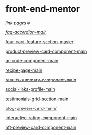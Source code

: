 # front-end-mentor
 
 *link pages=>*

 <a href="https://josevinicioo.github.io/front-end-mentor/faq-accordion-main/">_faq-accordion-main_</a>

 <a href="https://josevinicioo.github.io/front-end-mentor/four-card-feature-section-master/">four-card-feature-section-master</a>

<a href="https://josevinicioo.github.io/front-end-mentor/product-preview-card-component-main/">product-preview-card-component-main</a>

<a href="https://josevinicioo.github.io/front-end-mentor/qr-code-component-main/">qr-code-component-main</a>

<a href="https://josevinicioo.github.io/front-end-mentor/recipe-page-main/">recipe-page-main</a>

<a href="https://josevinicioo.github.io/front-end-mentor/results-summary-component-main/">results-summary-component-main</a>

<a href="https://josevinicioo.github.io/front-end-mentor/social-links-profile-main/">social-links-profile-main</a>

<a href="https://josevinicioo.github.io/front-end-mentor/testimonials-grid-section-main/">testimonials-grid-section-main</a>

<a href="https://josevinicioo.github.io/front-end-mentor/blog-preview-card-main/">blog-preview-card-main/</a>

<a href="https://josevinicioo.github.io/front-end-mentor/interactive-rating-component-main/">interactive-rating-component-main</a>

<a href="https://josevinicioo.github.io/front-end-mentor/nft-preview-card-component-main/">nft-preview-card-component-main</a>